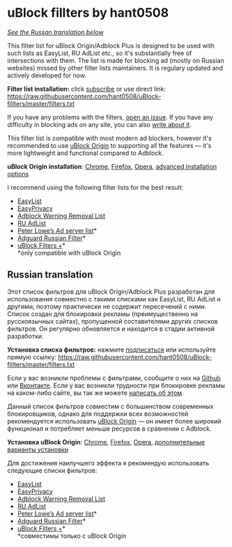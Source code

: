# uBlock fillters by hant0508
[_See the Russan translation below_](#russian-translation)

This filter list for uBlock Origin/Adblock Plus is designed to be used with such lists as EasyList, RU AdList etc., so it's
substantially free of intersections with them. The list is made for blocking ad (mostly on Russian websites) missed 
by other filter lists maintainers. It is regulary updated and actively developed for now.

**Filter list installation:**
click [subscribe](https://subscribe.adblockplus.org/?location=https://raw.githubusercontent.com/hant0508/uBlock-fillters/master/filters.txt&title=Filters%20by%20hant0508) or use direct link:
https://raw.githubusercontent.com/hant0508/uBlock-fillters/master/filters.txt

If you have any problems with the filters, [open an issue](https://github.com/hant0508/uBlock-fillters/issues/new). If you have any difficulty in blocking ads on any site, you can also
[write about it](https://github.com/hant0508/uBlock-fillters/issues/new).

This filter list is compatible with most modern ad blockers, however it's recommended to use
[uBlock Origin](https://github.com/gorhill/uBlock) to supporting all the features — it's more lightweight and functional compared to
Adblock.

**uBlock Origin installation**: [Chrome](https://chrome.google.com/webstore/detail/ublock-origin/cjpalhdlnbpafiamejdnhcphjbkeiagm), [Firefox](https://addons.mozilla.org/en-US/firefox/addon/ublock-origin/), [Opera](https://addons.opera.com/en-gb/extensions/details/ublock/), [advanced installation options](https://github.com/gorhill/uBlock#installation)

I recommend using the following filter lists for the best result:
* [EasyList](https://subscribe.adblockplus.org/?location=easylist.github.io/easylist/easylist.txt&title=EasyList)
* [EasyPrivacy](https://subscribe.adblockplus.org/?location=easylist.github.io/easylist/easyprivacy.txt&title=EasyPrivacy)
* [Adblock Warning Removal List](https://subscribe.adblockplus.org/?location=https://easylist-downloads.adblockplus.org/antiadblockfilters.txt&title=Adblock%20Warning%20Removal%20List)
* [RU AdList](https://subscribe.adblockplus.org/?location=https://easylist-downloads.adblockplus.org/advblock.txt&title=RU%20AdList)
* [Peter Lowe’s Ad server list](https://subscribe.adblockplus.org/?location=&title=)*
* [Adguard Russian Filter](https://subscribe.adblockplus.org/?location=https://adguard.com/en/filter-rules.html?id=1&title=Adguard%20Russian%20Filter)*
* [uBlock Filters +](https://subscribe.adblockplus.org/?location=https://raw.githubusercontent.com/IDKwhattoputhere/uBlock-Filters-Plus/master/uBlock-Filters-Plus.txt&title=uBlock%20Filters%20%2B)* <br>
*only compatible with uBlock Origin

## Russian translation

Этот список фильтров для uBlock Origin/Adblock Plus разработан для использования совместно с такими списками как EasyList, RU AdList 
и другими, поэтому практически не содержит пересечений с ними. Список создан для блокировки рекламы (преимущественно на русскоязычных
сайтах), пропущенной составителями других списков фильтров. Он регулярно обновляется и находится в стадии
активной разработки.

**Установка списка фильтров:**
нажмите [подписаться](https://subscribe.adblockplus.org/?location=https://raw.githubusercontent.com/hant0508/uBlock-fillters/master/filters.txt&title=Filters%20by%20hant0508) или используйте прямую ссылку:
https://raw.githubusercontent.com/hant0508/uBlock-fillters/master/filters.txt

Если у вас возникли проблемы с фильтрами, сообщите о них на [Github](https://github.com/hant0508/uBlock-fillters/issues/new) или [Вконтакте](https://vk.com/im?sel=116615188).
Если у вас возникли трудности при блокировке рекламы на каком-либо сайте, вы так же можете
[написать об этом](https://github.com/hant0508/uBlock-fillters/issues/new).

Данный список фильтров совместим с большинством современных блокировщиков, однако для поддержки всех возможностей рекомендуется
использовать [uBlock Origin](https://github.com/gorhill/uBlock) — он имеет более широкий функционал и потребляет меньше ресурсов в
сравнении с Adblock.

**Установка uBlock Origin**: [Chrome](https://chrome.google.com/webstore/detail/ublock-origin/cjpalhdlnbpafiamejdnhcphjbkeiagm), [Firefox](https://addons.mozilla.org/en-US/firefox/addon/ublock-origin/), [Opera](https://addons.opera.com/en-gb/extensions/details/ublock/), [дополнительные варианты установки](https://github.com/gorhill/uBlock#installation)

Для достижения наилучшего эффекта я рекомендую использовать следующие списки фильтров:
* [EasyList](https://subscribe.adblockplus.org/?location=easylist.github.io/easylist/easylist.txt&title=EasyList)
* [EasyPrivacy](https://subscribe.adblockplus.org/?location=easylist.github.io/easylist/easyprivacy.txt&title=EasyPrivacy)
* [Adblock Warning Removal List](https://subscribe.adblockplus.org/?location=https://easylist-downloads.adblockplus.org/antiadblockfilters.txt&title=Adblock%20Warning%20Removal%20List)
* [RU AdList](https://subscribe.adblockplus.org/?location=https://easylist-downloads.adblockplus.org/advblock.txt&title=RU%20AdList)
* [Peter Lowe’s Ad server list](https://subscribe.adblockplus.org/?location=&title=)*
* [Adguard Russian Filter](https://subscribe.adblockplus.org/?location=https://adguard.com/en/filter-rules.html?id=1&title=Adguard%20Russian%20Filter)*
* [uBlock Filters +](https://subscribe.adblockplus.org/?location=https://raw.githubusercontent.com/IDKwhattoputhere/uBlock-Filters-Plus/master/uBlock-Filters-Plus.txt&title=uBlock%20Filters%20%2B)* <br>
*совместимы только с uBlock Origin
